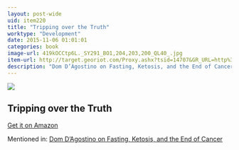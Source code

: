 ```yaml
---
layout: post-wide
uid: item220
title: "Tripping over the Truth"
worktype: "Development"
date: 2015-11-06 01:01:01
categories: book
image-url: 419kOCCtp6L._SY291_BO1,204,203,200_QL40_.jpg
item-url: http://target.georiot.com/Proxy.ashx?tsid=14707&GR_URL=http%3A%2F%2Fwww.amazon.com%2FTripping-Over-Truth-Metabolic-Illuminates%2Fdp%2F1500600318%2F
description: "Dom D’Agostino on Fasting, Ketosis, and the End of Cancer"
---
```

<a href="http://target.georiot.com/Proxy.ashx?tsid=14707&GR_URL=http%3A%2F%2Fwww.amazon.com%2FTripping-Over-Truth-Metabolic-Illuminates%2Fdp%2F1500600318%2F" target="blank"><img src="../../../../img/thumbs/419kOCCtp6L._SY291_BO1,204,203,200_QL40_.jpg" class="prod-img"></a>
<h2>Tripping over the Truth</h2>
<p><a href="http://target.georiot.com/Proxy.ashx?tsid=14707&GR_URL=http%3A%2F%2Fwww.amazon.com%2FTripping-Over-Truth-Metabolic-Illuminates%2Fdp%2F1500600318%2F" target="blank">Get it on Amazon</a><p>
<p>Mentioned in: <a href="http://fourhourworkweek.com/2015/11/03/dominic-dagostino/" target="blank">Dom D’Agostino on Fasting, Ketosis, and the End of Cancer</a></p>
